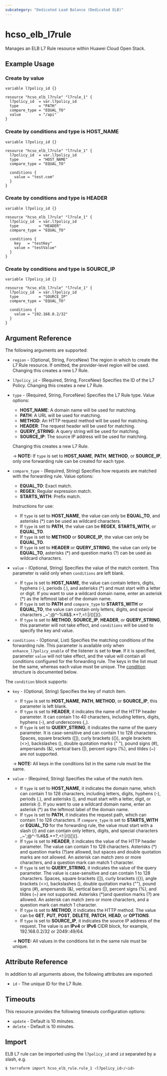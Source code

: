 ```yaml
---
subcategory: "Dedicated Load Balance (Dedicated ELB)"
---
```


# hcso_elb_l7rule

Manages an ELB L7 Rule resource within Huawei Cloud Open Stack.

## Example Usage

### Create by value

```hcl
variable l7policy_id {}

resource "hcso_elb_l7rule" "l7rule_1" {
  l7policy_id  = var.l7policy_id
  type         = "PATH"
  compare_type = "EQUAL_TO"
  value        = "/api"
}
```

### Create by conditions and type is HOST_NAME

```hcl
variable l7policy_id {}

resource "hcso_elb_l7rule" "l7rule_1" {
  l7policy_id  = var.l7policy_id
  type         = "HOST_NAME"
  compare_type = "EQUAL_TO"

  conditions {
    value = "test.com"
  }
}
```

### Create by conditions and type is HEADER

```hcl
variable l7policy_id {}

resource "hcso_elb_l7rule" "l7rule_1" {
  l7policy_id  = var.l7policy_id
  type         = "HEADER"
  compare_type = "EQUAL_TO"

  conditions {
    key   = "testKey"
    value = "testValue"
  }
}
```

### Create by conditions and type is SOURCE_IP

```hcl
variable l7policy_id {}

resource "hcso_elb_l7rule" "l7rule_1" {
  l7policy_id  = var.l7policy_id
  type         = "SOURCE_IP"
  compare_type = "EQUAL_TO"

  conditions {
    value = "192.168.0.2/32"
  }
}
```

## Argument Reference

The following arguments are supported:

* `region` - (Optional, String, ForceNew) The region in which to create the L7 Rule resource. If omitted, the
  provider-level region will be used. Changing this creates a new L7 Rule.

* `l7policy_id` - (Required, String, ForceNew) Specifies the ID of the L7 Policy. Changing this creates a new L7 Rule.

* `type` - (Required, String, ForceNew) Specifies the L7 Rule type. Value options:
  + **HOST_NAME**: A domain name will be used for matching.
  + **PATH**: A URL will be used for matching.
  + **METHOD**: An HTTP request method will be used for matching.
  + **HEADER**: The request header will be used for matching.
  + **QUERY_STRING**: A query string will be used for matching.
  + **SOURCE_IP**: The source IP address will be used for matching.
  
  Changing this creates a new L7 Rule.

  -> **NOTE:** If `type` is set to **HOST_NAME**, **PATH**, **METHOD**, or **SOURCE_IP**, only one forwarding rule can
  be created for each type.

* `compare_type` - (Required, String) Specifies how requests are matched with the forwarding rule. Value options:
  + **EQUAL_TO**: Exact match.
  + **REGEX**: Regular expression match.
  + **STARTS_WITH**: Prefix match.
  
  Instructions for use:
  + If `type` is set to **HOST_NAME**, the value can only be **EQUAL_TO**, and asterisks (*) can be used as wildcard
    characters.
  + If `type` is set to **PATH**, the value can be **REGEX**, **STARTS_WITH**, or **EQUAL_TO**.
  + If `type` is set to **METHOD** or **SOURCE_IP**, the value can only be **EQUAL_TO**.
  + If `type` is set to **HEADER** or **QUERY_STRING**, the value can only be **EQUAL_TO**, asterisks (*) and question
    marks (?) can be used as wildcard characters.

* `value` - (Optional, String) Specifies the value of the match content. This parameter is valid only when `conditions`
  are left blank.
  + If `type` is set to **HOST_NAME**, the value can contain letters, digits, hyphens (-), periods (.), and
    asterisks (\*) and must start with a letter or digit. If you want to use a wildcard domain name, enter an
    asterisk (\*) as the leftmost label of the domain name.
  + If `type` is set to **PATH** and `compare_type` to **STARTS_WITH** or **EQUAL_TO**, the value can contain only
    letters, digits, and special characters _~';@^-%#&$.*+?,=!:|/()[]{}.
  + If `type` is set to **METHOD**, **SOURCE_IP**, **HEADER**, or **QUERY_STRING**, this parameter will not take effect,
    and `conditions` will be used to specify the key and value.

* `conditions` - (Optional, List) Specifies the matching conditions of the forwarding rule. This parameter is available
  only when `enhance_l7policy_enable` of the listener is set to **true**. If it is specified, parameter `value` will
  not take effect, and the value will contain all conditions configured for the forwarding rule. The keys in the list
  must be the same, whereas each value must be unique.
  The [condition](#conditions) structure is documented below.

<a name="conditions"></a>
The `condition` block supports:

* `key` - (Optional, String) Specifies the key of match item.
  + If `type` is set to **HOST_NAME**, **PATH**, **METHOD**, or **SOURCE_IP**, this parameter is left blank.
  + If `type` is set to **HEADER**, it indicates the name of the HTTP header parameter. It can contain 1 to 40
    characters, including letters, digits, hyphens (-), and underscores (_).
  + If `type` is set to **QUERY_STRING**, it indicates the name of the query parameter. It is case-sensitive and can
    contain 1 to 128 characters. Spaces, square brackets ([]), curly brackets ({}), angle brackets (<>), backslashes (),
    double quotation marks (" "), pound signs (#), ampersands (&), vertical bars (|), percent signs (%), and tildes (~)
    are not supported.

  -> **NOTE:** All keys in the conditions list in the same rule must be the same.

* `value` - (Required, String) Specifies the value of the match item.
  + If `type` is set to **HOST_NAME**, it indicates the domain name, which can contain 1 to 128 characters, including
    letters, digits, hyphens (-), periods (.), and asterisks (), and must start with a letter, digit, or asterisk ().
    If you want to use a wildcard domain name, enter an asterisk (*) as the leftmost label of the domain name.
  + If `type` is set to **PATH**, it indicates the request path, which can contain 1 to 128 characters. If
    `compare_type` is set to **STARTS_WITH** or **EQUAL_TO** for the forwarding rule, the value must start with a
    slash (/) and can contain only letters, digits, and special characters _~';@^-%#&$.*+?,=!:|/()[]{}.
  + If `type` is set to **HEADER**, it indicates the value of the HTTP header parameter. The value can contain 1 to 128
    characters. Asterisks (*) and question marks (?)are allowed, but spaces and double quotation marks are not allowed.
    An asterisk can match zero or more characters, and a question mark can match 1 character.
  + If `type` is set to **QUERY_STRING**, it indicates the value of the query parameter. The value is case-sensitive
    and can contain 1 to 128 characters. Spaces, square brackets ([]), curly brackets ({}), angle brackets (<>),
    backslashes (), double quotation marks (""), pound signs (#), ampersands (&), vertical bars (|), percent signs (%),
    and tildes (~) are not supported. Asterisks (*)and question marks (?) are allowed. An asterisk can match zero or
    more characters, and a question mark can match 1 character.
  + If `type` is set to **METHOD**, it indicates the HTTP method. The value can be **GET**, **PUT**, **POST**,
    **DELETE**, **PATCH**, **HEAD**, or **OPTIONS**.
  + If `type` is set to **SOURCE_IP**, it indicates the source IP address of the request. The value is an **IPv4** or
    **IPv6** CIDR block, for example, 192.168.0.2/32 or 2049::49/64.

  -> **NOTE:** All values in the conditions list in the same rule must be unique.

## Attribute Reference

In addition to all arguments above, the following attributes are exported:

* `id` - The unique ID for the L7 Rule.

## Timeouts

This resource provides the following timeouts configuration options:

* `update` - Default is 10 minutes.
* `delete` - Default is 10 minutes.

## Import

ELB L7 rule can be imported using the `l7policy_id` and `id` separated by a slash, e.g.

```bash
$ terraform import hcso_elb_rule.rule_1 <l7policy_id>/<id>
```

